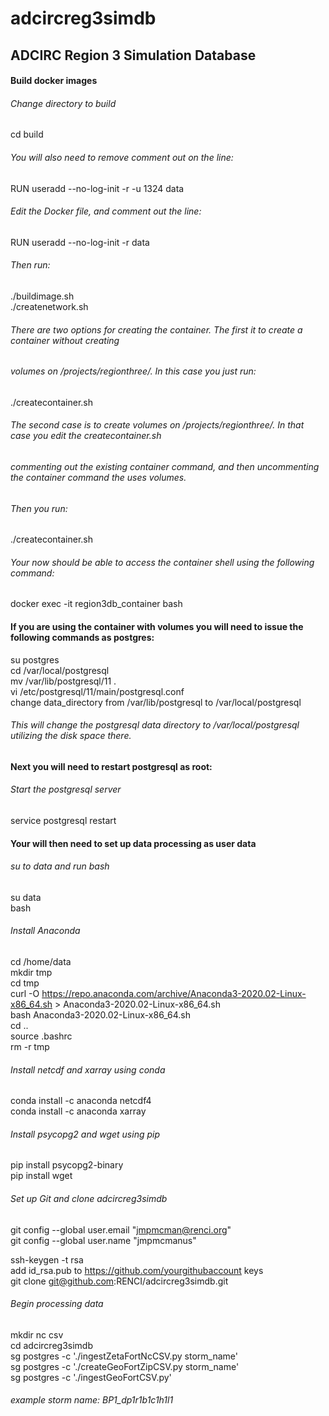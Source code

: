 # adcircreg3simdb
## ADCIRC Region 3 Simulation Database

#### Build docker images

###### Change directory to build

cd build

###### You will also need to remove comment out on the line:

RUN useradd --no-log-init -r -u 1324 data

###### Edit the Docker file, and comment out the line:

RUN useradd --no-log-init -r data

###### Then run:

./buildimage.sh  
./createnetwork.sh

###### There are two options for creating the container. The first it to create a container without creating 
###### volumes on /projects/regionthree/. In this case you just run:

./createcontainer.sh

###### The second case is to create volumes on /projects/regionthree/. In that case you edit the createcontainer.sh
###### commenting out the existing container command, and then uncommenting the container command the uses volumes.
 
###### Then you run:

./createcontainer.sh

###### Your now should be able to access the container shell using the following command:

docker exec -it region3db_container bash

#### If you are using the container with volumes you will need to issue the following commands as postgres:

su postgres  
cd /var/local/postgresql  
mv /var/lib/postgresql/11 .  
vi /etc/postgresql/11/main/postgresql.conf  
change data_directory from /var/lib/postgresql to /var/local/postgresql

###### This will change the postgresql data directory to /var/local/postgresql utilizing the disk space there.  

#### Next you will need to restart postgresql as root:

###### Start the postgresql server

service postgresql restart

#### Your will then need to set up data processing as user data

###### su to data and run bash

su data  
bash

###### Install Anaconda

cd /home/data  
mkdir tmp  
cd tmp  
curl -O https://repo.anaconda.com/archive/Anaconda3-2020.02-Linux-x86_64.sh > Anaconda3-2020.02-Linux-x86_64.sh  
bash Anaconda3-2020.02-Linux-x86_64.sh  
cd ..  
source .bashrc  
rm -r tmp  

###### Install netcdf and xarray using conda

conda install -c anaconda netcdf4  
conda install -c anaconda xarray  

###### Install psycopg2 and wget using pip

pip install psycopg2-binary  
pip install wget  

###### Set up Git and clone adcircreg3simdb

git config --global user.email "jmpmcman@renci.org"  
git config --global user.name "jmpmcmanus"  

ssh-keygen -t rsa  
add id_rsa.pub to https://github.com/yourgithubaccount keys  
git clone git@github.com:RENCI/adcircreg3simdb.git    

###### Begin processing data

mkdir nc csv  
cd adcircreg3simdb   
sg postgres -c './ingestZetaFortNcCSV.py storm_name'  
sg postgres -c './createGeoFortZipCSV.py storm_name'  
sg postgres -c './ingestGeoFortCSV.py'  

###### example storm name:  BP1_dp1r1b1c1h1l1
